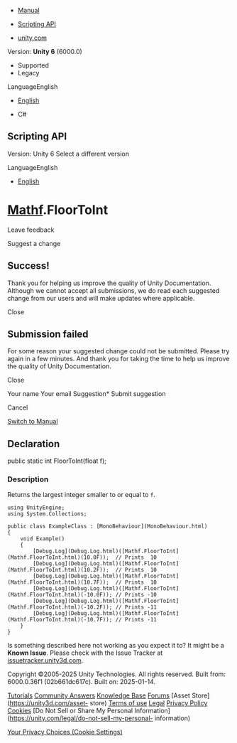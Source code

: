[ ]()

  * [Manual](../Manual/index.html)
  * [Scripting API](../ScriptReference/index.html)

  * [unity.com](https://unity.com/)

Version: **Unity 6** (6000.0)

  * Supported
  * Legacy

LanguageEnglish

  * [English]()

  * C#

[ ](https://docs.unity3d.com)

## Scripting API

Version: Unity 6 Select a different version

LanguageEnglish

  * [English]()

#  [Mathf](Mathf.html).FloorToInt

Leave feedback

Suggest a change

## Success!

Thank you for helping us improve the quality of Unity Documentation. Although
we cannot accept all submissions, we do read each suggested change from our
users and will make updates where applicable.

Close

## Submission failed

For some reason your suggested change could not be submitted. Please <a>try
again</a> in a few minutes. And thank you for taking the time to help us
improve the quality of Unity Documentation.

Close

Your name Your email Suggestion* Submit suggestion

Cancel

[Switch to Manual](../Manual/class-Mathf.html "Go to Mathf Component in the
Manual")

## Declaration

public static int FloorToInt(float f);

### Description

Returns the largest integer smaller to or equal to `f`.

    
    
    using UnityEngine;
    using System.Collections;  
      
    public class ExampleClass : [MonoBehaviour](MonoBehaviour.html)
    {
        void Example()
        {
            [Debug.Log](Debug.Log.html)([Mathf.FloorToInt](Mathf.FloorToInt.html)(10.0F));  // Prints  10
            [Debug.Log](Debug.Log.html)([Mathf.FloorToInt](Mathf.FloorToInt.html)(10.2F));  // Prints  10
            [Debug.Log](Debug.Log.html)([Mathf.FloorToInt](Mathf.FloorToInt.html)(10.7F));  // Prints  10
            [Debug.Log](Debug.Log.html)([Mathf.FloorToInt](Mathf.FloorToInt.html)(-10.0F)); // Prints -10
            [Debug.Log](Debug.Log.html)([Mathf.FloorToInt](Mathf.FloorToInt.html)(-10.2F)); // Prints -11
            [Debug.Log](Debug.Log.html)([Mathf.FloorToInt](Mathf.FloorToInt.html)(-10.7F)); // Prints -11
        }
    }
    

Is something described here not working as you expect it to? It might be a
**Known Issue**. Please check with the Issue Tracker at
[issuetracker.unity3d.com](https://issuetracker.unity3d.com).

Copyright ©2005-2025 Unity Technologies. All rights reserved. Built from:
6000.0.36f1 (02b661dc617c). Built on: 2025-01-14.

[Tutorials](https://unity3d.com/learn) [Community
Answers](https://answers.unity3d.com) [Knowledge
Base](https://support.unity3d.com/hc/en-us)
[Forums](https://forum.unity3d.com) [Asset Store](https://unity3d.com/asset-
store) [Terms of use](https://docs.unity3d.com/Manual/TermsOfUse.html)
[Legal](https://unity.com/legal) [Privacy
Policy](https://unity.com/legal/privacy-policy)
[Cookies](https://unity.com/legal/cookie-policy) [Do Not Sell or Share My
Personal Information](https://unity.com/legal/do-not-sell-my-personal-
information)

[Your Privacy Choices (Cookie Settings)](javascript:void\(0\);)

